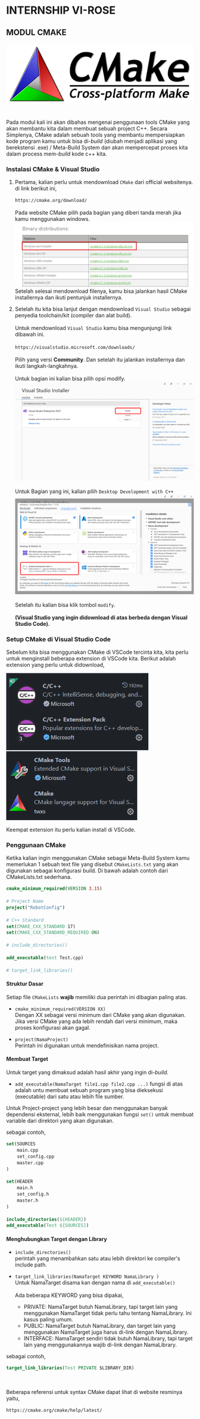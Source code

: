 # INTERNSHIP VI-ROSE
## MODUL CMAKE

![alt text](assets/logo_cmake.jpeg)
\
\
\
Pada modul kali ini akan dibahas mengenai penggunaan tools CMake yang akan membantu kita dalam membuat sebuah project C++. Secara Simplenya, CMake adalah sebuah tools yang membantu mempersiapkan kode program kamu untuk bisa di-*build* (diubah menjadi aplikasi yang berekstensi .exe) / Meta-Build System dan akan mempercepat proses kita dalam process mem-*build* kode c++ kita.

### Instalasi CMake & Visual Studio

1. Pertama, kalian perlu untuk mendownload `CMake` dari official websitenya. di link berikut ini,

    `https://cmake.org/download/`\
\
Pada website CMake pilih pada bagian yang diberi tanda merah jika kamu menggunakan windows.\
![alt text](assets/SS_PILIHAN_CMAKE.png)\
Setelah selesai mendownload filenya, kamu bisa jalankan hasil CMake installernya dan ikuti pentunjuk installernya.

2. Setelah itu kita bisa lanjut dengan mendownload `Visual Studio` sebagai penyedia toolchain/kit (compiler dan alat build).\
\
Untuk mendownload `Visual Studio` kamu bisa mengunjungi link dibawah ini.\
\
`https://visualstudio.microsoft.com/downloads/`\
\
Pilih yang versi **Community**. Dan setelah itu jalankan installernya dan ikuti langkah-langkahnya.\
\
Untuk bagian ini kalian bisa pilih opsi modify.
![alt text](assets/SS_PILIHAN_VS.png)
\
\
Untuk Bagian yang ini, kalian pilih `Desktop Development with C++`\
![alt text](assets/SS_PILIHAN_DESKTOPDEV.jpg)
\
\
Setelah itu kalian bisa klik tombol `modify`.\
\
**(Visual Studio yang ingin didownload di atas berbeda dengan Visual Studio Code).**


### Setup CMake di Visual Studio Code

Sebelum kita bisa menggunakan CMake di VSCode tercinta kita, kita perlu untuk menginstall beberapa extension di VSCode kita. Berikut adalah extension yang perlu untuk didownload,

![alt text](assets/SS_DOWNLOAD_EXTENSION_CPP.png)
![alt text](assets/SS_DOWNLOAD_EXTENSION_CMAKE.png)

Keempat extension itu perlu kalian install di VSCode.

### Penggunaan CMake

Ketika kalian ingin menggunakan CMake sebagai Meta-Build System kamu memerlukan 1 sebuah text file yang disebut `CMakeLists.txt` yang akan digunakan sebagai konfigurasi build. Di bawah adalah contoh dari CMakeLists.txt sederhana.

```cmake
cmake_minimum_required(VERSION 3.15)

# Project Name
project("RobotConfig")

# C++ Standard
set(CMAKE_CXX_STANDARD 17)
set(CMAKE_CXX_STANDARD_REQUIRED ON)

# include_directories()

add_executable(test Test.cpp)

# target_link_libraries()
```

#### Struktur Dasar

Setiap file `CMakeLists` **wajib** memiliki dua perintah ini dibagian paling atas.

- `cmake_minimum_required(VERSION XX)`\
  Dengan XX sebagai versi minimum dari CMake yang akan digunakan. Jika versi CMake yang ada lebih rendah dari versi minimum, maka proses konfigurasi akan gagal.

- `project(NamaProject)`\
  Perintah ini digunakan untuk mendefinisikan nama project.

#### Membuat Target

Untuk target yang dimaksud adalah hasil akhir yang ingin di-*build*.

- `add_executable(NamaTarget file1.cpp file2.cpp ...)`
  fungsi di atas adalah untu membuat sebuah program yang bisa dieksekusi (executable) dari satu atau lebih file sumber.

Untuk Project-project yang lebih besar dan menggunakan banyak dependensi eksternal, lebih baik menggunakan fungsi `set()` untuk membuat variable dari direktori yang akan digunakan.

sebagai contoh,

```cmake
set(SOURCES
    main.cpp
    set_config.cpp
    master.cpp
)

set(HEADER
    main.h
    set_config.h
    master.h
)

include_directories(${HEADER})
add_executable(Test ${SOURCES})
```

#### Menghubungkan Target dengan Library

- `include_directories()`\
  perintah yang menambahkan satu atau lebih direktori ke compiler's include path.

- `target_link_libraries(NamaTarget KEYWORD NamaLibrary )`\
    Untuk NamaTarget disama kan dengan nama di `add_executable()`\
  \
  Ada beberapa KEYWORD yang bisa dipakai,
  - PRIVATE: NamaTarget butuh NamaLibrary, tapi target lain yang menggunakan NamaTarget tidak perlu tahu tentang NamaLibrary. Ini kasus paling umum.
  - PUBLIC: NamaTarget butuh NamaLibrary, dan target lain yang menggunakan NamaTarget juga harus di-link dengan NamaLibrary.
  - INTERFACE: NamaTarget sendiri tidak butuh NamaLibrary, tapi target lain yang menggunakannya wajib di-link dengan NamaLibrary.

sebagai contoh, 
```cmake
target_link_libraries(Test PRIVATE $LIBRARY_DIR)
```
\
\
Beberapa referensi untuk syntax CMake dapat lihat di website resminya yaitu,

`https://cmake.org/cmake/help/latest/`

